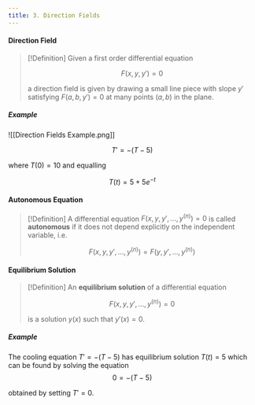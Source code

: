 ```yaml
---
title: 3. Direction Fields
---
```


#### Direction Field
>[!Definition]
>Given a first order differential equation
>
>$$F(x,y,y') = 0$$
>
>a direction field is given by drawing a small line piece with slope $y'$ satisfying $F(a,b,y')=0$ at many points $(a,b)$ in the plane.

##### Example
![[Direction Fields Example.png]]

$$T'=-(T-5)$$

where $T(0) = 10$ and equalling

$$T(t)=5+5e^{-t}$$

#### Autonomous Equation
>[!Definition]
>A differential equation $F(x,y,y', \dots, y^{(n)})=0$ is called **autonomous** if it does not depend explicitly on the independent variable, i.e.
>
>$$F(x,y,y', \dots, y^{(n)}) = F(y,y', \dots, y^{(n)})$$

#### Equilibrium Solution
>[!Definition]
>An **equilibrium solution** of a differential equation
>
>$$F(x,y,y', \dots, y^{(n)})=0$$
>
>is a solution $y(x)$ such that $y'(x)=0$.

##### Example
The cooling equation $T'=-(T-5)$ has equilibrium solution $T(t)=5$ which can be found by solving the equation
$$0=-(T-5)$$

obtained by setting $T'=0$.
